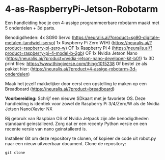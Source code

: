 # 4-as-RaspberryPi-Jetson-Robotarm
Een handleiding hoe je een 4-assige programmeerbare robotarm maakt met 5 onderdelen + 3d parts.

Benodigdheden:
4x SG90 Servo (https://neuralis.ai/?product=sg90-digitale-metalen-tandwiel-servo)
1x Raspberry Pi Zero W(H) (https://neuralis.ai/?product=raspberry-pi-zero-w)
OF 1x Raspberry Pi 4 (https://neuralis.ai/?product=raspberry-pi-4-model-b-2gb)
OF 1x Nvidia Jetson Nano (https://neuralis.ai/?product=nvidia-jetson-nano-developer-kit-b01)
1x 3D print files: https://www.thingiverse.com/thing:1015238
Of bestel ze als pakket hier: (https://neuralis.ai/?product=4-assige-robotarm-3d-onderdelen)

Maak het jezelf makkelijker door eerst een opstelling te maken op een Breadboard (https://neuralis.ai/?product=breadboard)

**Voorbereiding:**
Schrijf een nieuwe SDkaart met je favoriete OS.
Deze handleiding is identiek voor zowel de Raspberry Pi 3/4/Zero/W als de Nvidia Jetson Nano/Xavier NX

Bij gebruik van Raspbian OS of Nvidia Jetpack zijn alle benodigdheden standaard geinstalleerd.
Zorg dat er een recenty Python versie en een recente versie van nano geinstalleerd is.

Installeer Git om deze repository te clonen, of kopieer de code uit robot.py naar een nieuw uitvoerbaar document.
Clone de repository:
```
git clone 
```
